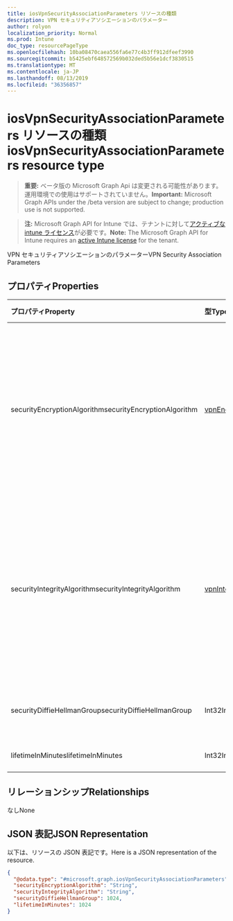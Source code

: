 ```yaml
---
title: iosVpnSecurityAssociationParameters リソースの種類
description: VPN セキュリティアソシエーションのパラメーター
author: rolyon
localization_priority: Normal
ms.prod: Intune
doc_type: resourcePageType
ms.openlocfilehash: 10ba08470caea556fa6e77c4b3ff912dfeef3990
ms.sourcegitcommit: b5425ebf648572569b032ded5b56e1dcf3830515
ms.translationtype: MT
ms.contentlocale: ja-JP
ms.lasthandoff: 08/13/2019
ms.locfileid: "36356857"
---
```

# <a name="iosvpnsecurityassociationparameters-resource-type"></a><span data-ttu-id="0dae3-103">iosVpnSecurityAssociationParameters リソースの種類</span><span class="sxs-lookup"><span data-stu-id="0dae3-103">iosVpnSecurityAssociationParameters resource type</span></span>

> <span data-ttu-id="0dae3-104">**重要:** ベータ版の Microsoft Graph Api は変更される可能性があります。運用環境での使用はサポートされていません。</span><span class="sxs-lookup"><span data-stu-id="0dae3-104">**Important:** Microsoft Graph APIs under the /beta version are subject to change; production use is not supported.</span></span>

> <span data-ttu-id="0dae3-105">**注:** Microsoft Graph API for Intune では、テナントに対して[アクティブな intune ライセンス](https://go.microsoft.com/fwlink/?linkid=839381)が必要です。</span><span class="sxs-lookup"><span data-stu-id="0dae3-105">**Note:** The Microsoft Graph API for Intune requires an [active Intune license](https://go.microsoft.com/fwlink/?linkid=839381) for the tenant.</span></span>

<span data-ttu-id="0dae3-106">VPN セキュリティアソシエーションのパラメーター</span><span class="sxs-lookup"><span data-stu-id="0dae3-106">VPN Security Association Parameters</span></span>

## <a name="properties"></a><span data-ttu-id="0dae3-107">プロパティ</span><span class="sxs-lookup"><span data-stu-id="0dae3-107">Properties</span></span>
|<span data-ttu-id="0dae3-108">プロパティ</span><span class="sxs-lookup"><span data-stu-id="0dae3-108">Property</span></span>|<span data-ttu-id="0dae3-109">型</span><span class="sxs-lookup"><span data-stu-id="0dae3-109">Type</span></span>|<span data-ttu-id="0dae3-110">説明</span><span class="sxs-lookup"><span data-stu-id="0dae3-110">Description</span></span>|
|:---|:---|:---|
|<span data-ttu-id="0dae3-111">securityEncryptionAlgorithm</span><span class="sxs-lookup"><span data-stu-id="0dae3-111">securityEncryptionAlgorithm</span></span>|[<span data-ttu-id="0dae3-112">vpnEncryptionAlgorithmType</span><span class="sxs-lookup"><span data-stu-id="0dae3-112">vpnEncryptionAlgorithmType</span></span>](../resources/intune-deviceconfig-vpnencryptionalgorithmtype.md)|<span data-ttu-id="0dae3-113">暗号化アルゴリズム。</span><span class="sxs-lookup"><span data-stu-id="0dae3-113">Encryption algorithm.</span></span> <span data-ttu-id="0dae3-114">使用可能な値: `aes256`、`des`、`tripleDes`、`aes128`、`aes128Gcm`、`aes256Gcm`。</span><span class="sxs-lookup"><span data-stu-id="0dae3-114">Possible values are: `aes256`, `des`, `tripleDes`, `aes128`, `aes128Gcm`, `aes256Gcm`.</span></span>|
|<span data-ttu-id="0dae3-115">securityIntegrityAlgorithm</span><span class="sxs-lookup"><span data-stu-id="0dae3-115">securityIntegrityAlgorithm</span></span>|[<span data-ttu-id="0dae3-116">vpnIntegrityAlgorithmType</span><span class="sxs-lookup"><span data-stu-id="0dae3-116">vpnIntegrityAlgorithmType</span></span>](../resources/intune-deviceconfig-vpnintegrityalgorithmtype.md)|<span data-ttu-id="0dae3-117">整合性アルゴリズム。</span><span class="sxs-lookup"><span data-stu-id="0dae3-117">Integrity algorithm.</span></span> <span data-ttu-id="0dae3-118">可能な値は、`sha2_256`、`sha1_96`、`sha1_160`、`sha2_384`、`sha2_512` です。</span><span class="sxs-lookup"><span data-stu-id="0dae3-118">Possible values are: `sha2_256`, `sha1_96`, `sha1_160`, `sha2_384`, `sha2_512`.</span></span>|
|<span data-ttu-id="0dae3-119">securityDiffieHellmanGroup</span><span class="sxs-lookup"><span data-stu-id="0dae3-119">securityDiffieHellmanGroup</span></span>|<span data-ttu-id="0dae3-120">Int32</span><span class="sxs-lookup"><span data-stu-id="0dae3-120">Int32</span></span>|<span data-ttu-id="0dae3-121">Diffie-hellman グループ</span><span class="sxs-lookup"><span data-stu-id="0dae3-121">Diffie-Hellman Group</span></span>|
|<span data-ttu-id="0dae3-122">lifetimeInMinutes</span><span class="sxs-lookup"><span data-stu-id="0dae3-122">lifetimeInMinutes</span></span>|<span data-ttu-id="0dae3-123">Int32</span><span class="sxs-lookup"><span data-stu-id="0dae3-123">Int32</span></span>|<span data-ttu-id="0dae3-124">有効期間 (分)</span><span class="sxs-lookup"><span data-stu-id="0dae3-124">Lifetime (minutes)</span></span>|

## <a name="relationships"></a><span data-ttu-id="0dae3-125">リレーションシップ</span><span class="sxs-lookup"><span data-stu-id="0dae3-125">Relationships</span></span>
<span data-ttu-id="0dae3-126">なし</span><span class="sxs-lookup"><span data-stu-id="0dae3-126">None</span></span>

## <a name="json-representation"></a><span data-ttu-id="0dae3-127">JSON 表記</span><span class="sxs-lookup"><span data-stu-id="0dae3-127">JSON Representation</span></span>
<span data-ttu-id="0dae3-128">以下は、リソースの JSON 表記です。</span><span class="sxs-lookup"><span data-stu-id="0dae3-128">Here is a JSON representation of the resource.</span></span>
<!-- {
  "blockType": "resource",
  "@odata.type": "microsoft.graph.iosVpnSecurityAssociationParameters"
}
-->
``` json
{
  "@odata.type": "#microsoft.graph.iosVpnSecurityAssociationParameters",
  "securityEncryptionAlgorithm": "String",
  "securityIntegrityAlgorithm": "String",
  "securityDiffieHellmanGroup": 1024,
  "lifetimeInMinutes": 1024
}
```



